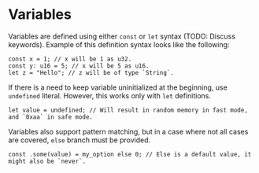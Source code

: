 # Variables

Variables are defined using either `const` or `let` syntax (TODO: Discuss keywords).
Example of this definition syntax looks like the following:
```
const x = 1; // x will be 1 as u32.
const y: u16 = 5; // x will be 5 as u16.
let z = "Hello"; // z will be of type `String`.
```

If there is a need to keep variable uninitialized at the beginning, use `undefined` literal.
However, this works only with `let` definitions.
```
let value = undefined; // Will result in random memory in fast mode, and `0xaa` in safe mode.
```

Variables also support pattern matching, but in a case where not all cases are covered, `else` branch must be provided.
```
const .some(value) = my_option else 0; // Else is a default value, it might also be `never`.
```
